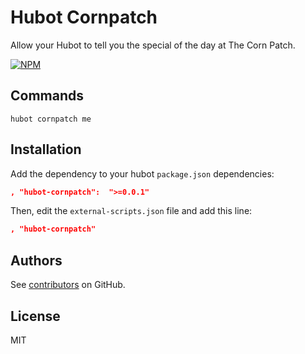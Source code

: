 Hubot Cornpatch
=======================

Allow your Hubot to tell you the special of the day at The Corn Patch.

[![NPM](https://nodei.co/npm/hubot-cornpatch.png)](https://nodei.co/npm/hubot-cornpatch/)

Commands
--------

```
hubot cornpatch me
```

Installation
------------

Add the dependency to your hubot `package.json` dependencies:

```json
, "hubot-cornpatch":  ">=0.0.1"
```

Then, edit the `external-scripts.json` file and add this line:

```json
, "hubot-cornpatch"
```


Authors
---------

See [contributors](https://github.com/darrinholst/hubot-cornpatch/graphs/contributors) on GitHub.


License
-------

MIT

